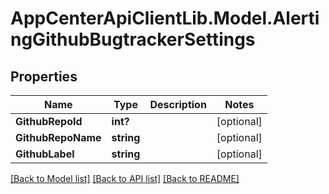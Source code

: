 # AppCenterApiClientLib.Model.AlertingGithubBugtrackerSettings
## Properties

Name | Type | Description | Notes
------------ | ------------- | ------------- | -------------
**GithubRepoId** | **int?** |  | [optional] 
**GithubRepoName** | **string** |  | [optional] 
**GithubLabel** | **string** |  | [optional] 

[[Back to Model list]](../README.md#documentation-for-models) [[Back to API list]](../README.md#documentation-for-api-endpoints) [[Back to README]](../README.md)

